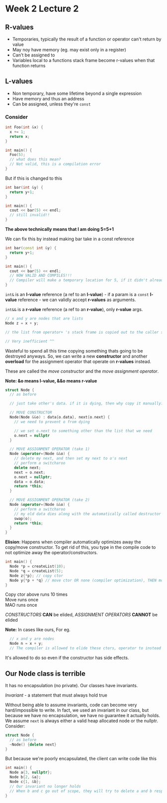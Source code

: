 # Week 2 Lecture 2

## R-values
- Temporaries, typically the result of a function or operator can't return by value
- May noy have memory (eg. may exist only in a register)
- Can't be assigned to
- Variables local to a functions stack frame become r-values when that function returns

## L-values 
- Non temporary, have some lifetime beyond a single expression
- Have memory and thus an address
- Can be assigned, unless they're `const`

### Consider 
```C++
int Foo(int &x) {
  x += 1;
  return x;
}

int main() {
  Foo(5);
  // what does this mean?
  // Not valid, this is a compilation error
}
```

But if this is changed to this
```C++
int bar(int &y) {
  return y+1;
}

int main() {
  cout << bar(5) << endl;
  // still invalid!!
}
```

**The above technically means that I am doing 5=5+1**


We can fix this by instead making bar take in a const reference
```C++
int bar(const int &y) {
  return y+1;
}

int main() {
  cout << bar(5) << endl;
  // NOW VALID AND COMPILES!!!
  // Compiler will make a temporary location for 5, if it didn't already have one, and let y refer to that
}
```

`int&` is an **l-value** reference (a ref to an **l-value**) - if a param is a `const` **l-value** reference - we can validly accept **r-values** as arguments.

`int&&` is a **r-value** reference (a ref to an **r-value**), only **r-value** args.

```cpp
// x and y are nodes that are lists
Node z = x + y;

// the list from operator+ 's stack frame is copied out to the caller stack to a temporary. That temporary is then copied into z, two copies of two lists that are just going to be destroyed anyways. 

// Very inefficient ^^ 
```

Wasteful to spend all this time copying something thats going to be destroyed anyways. So, we can write a new **constructor** and another **overload** for the assignment operator that operate on **r-values** instead.

These are called the *move constructor* and the *move assignment operator*.

**Note: &o means l-value, &&o means r-value**

```cpp
struct Node {
  // as before

  // just take other's data. if it is dying, then why copy it manually? just reassign it

  // MOVE CONSTRUCTOR
  Node(Node &&o) : data{o.data}, next{o.next} {
    // we need to prevent o from dying

    // we set o.next to something other than the list that we need
    o.next = nullptr
  }

  // MOVE ASSIGNMENT OPERATOR (take 1)
  Node &operator=(Node &&o) {
    // delete my next, and then set my next to o's next
    // perform a switcharoo
    delete next;
    next = o.next;
    o.next = nullptr;
    data = o.data;
    return *this;
  }

  // MOVE ASSIGNMENT OPERATOR (take 2)
  Node &operator=(Node &&o) {
    // perform a switcharoo
    // my old data dies along with the automatically called destructor for o
    swap(o);
    return *this;
  }
}
```

**Elision**: Happens when compiler automatically optimizes away the copy/move constructor. To get rid of this, you type in the compile code to not optimize away the operator/constructors.

```cpp
int main() {
  Node *p = createList(10);
  Node *q = createList(5);
  Node z{*p}; // copy ctor
  Node y{*p + *q} // move ctor OR none (compiler optimization), THEN move assign operator
}
```

Copy ctor above runs 10 times\
Move runs once\
MAO runs once

*CONSTRUCTORS* **CAN** be elided, *ASSIGNMENT OPERATORS* **CANNOT** be elided

**Note:** In cases like ours, For eg.
```cpp
  // x and y are nodes
  Node n = x + y;
  // The compiler is allowed to elide these ctors, operator to instead build the return value directly in it's memory!
```

It's allowed to do so even if the constructor has side effects.

## Our Node class is terrible
It has no encapsulation (no private). Our classes have invariants. 

*Invariant* - a statement that must always hold true

Without being able to assume invariants, code can become very hard/impossible to write. In fact, we used an invariant in our class, but because we have no encapsulation, we have no guarantee it actually holds. We assume `next` is always either a valid heap allocated node or the nullptr. Consider:

```cpp
struct Node {
  // as before
  ~Node() {delete next}
}
```

But because we're poorly encapsulated, the client can write code like this

```cpp
int main() {
  Node a{3, nullptr};
  Node b{2, &a};
  Node c{1, &b};
  // Our invariant no longer holds
  // When b and c go out of scope, they will try to delete a and b respectively. They will try to call delete on portions of the stack.
}
```